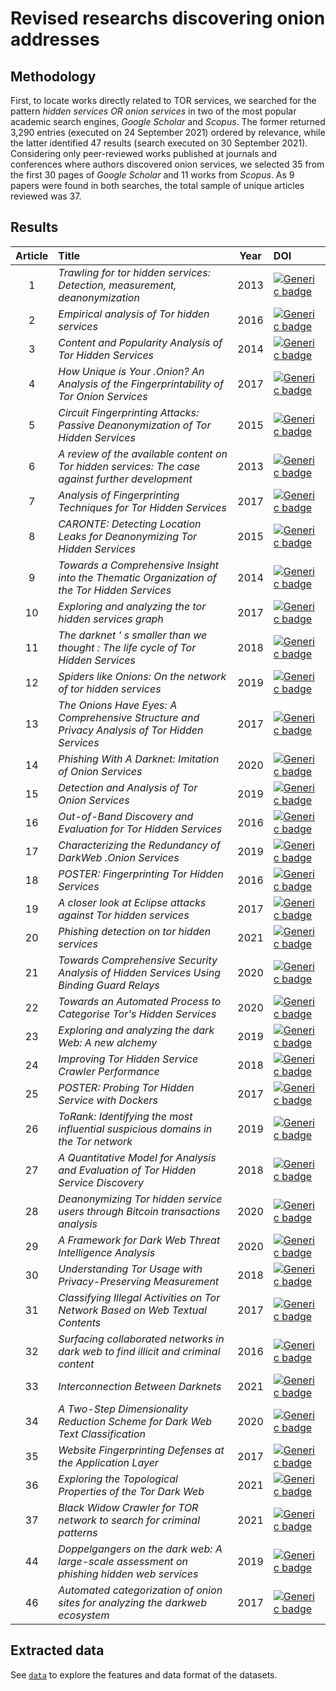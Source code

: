 # Revised researchs discovering onion addresses

## Methodology
First, to locate works directly related to TOR services, we searched for the pattern *hidden services OR onion services*  in two of the most popular academic search engines, *Google Scholar* and *Scopus*. The former returned 3,290 entries (executed on 24 September 2021) ordered by relevance, while the latter identified 47 results (search executed on 30 September 2021). Considering only peer-reviewed works published at journals and conferences where authors discovered onion services, we selected 35 from the first 30 pages of *Google Scholar* and 11 works from *Scopus*. As 9 papers were found in both searches, the total sample of unique articles reviewed was 37.

## Results

Article | Title | Year | DOI
| :-: | :-- | :-: | :-- | 
1 | *Trawling for tor hidden services: Detection, measurement, deanonymization* | 2013 | [![Generic badge](https://img.shields.io/badge/DOI-10.1109/SP.2013.15-<GREEN>.svg)](https://doi.org/10.1109/SP.2013.15) | 
2 | *Empirical analysis of Tor hidden services* | 2016 | [![Generic badge](https://img.shields.io/badge/DOI-10.1049/ietifs.2015.0121-<GREEN>.svg)](https://doi.org/10.1049/iet-ifs.2015.0121) | 
3 | *Content and Popularity Analysis of Tor Hidden Services* | 2014 | [![Generic badge](https://img.shields.io/badge/DOI-10.1109/ICDCSW.2014.20-<GREEN>.svg)](https://doi.org/10.1109/ICDCSW.2014.20) | 
4 | *How Unique is Your .Onion? An Analysis of the Fingerprintability of Tor Onion Services* | 2017 | [![Generic badge](https://img.shields.io/badge/DOI-10.1145/3133956.3134005-<GREEN>.svg)](https://doi.org/10.1145/3133956.3134005) | 
5 | *Circuit Fingerprinting Attacks: Passive Deanonymization of Tor Hidden Services* | 2015 | [![Generic badge](https://img.shields.io/badge/DOI-10.5555/2831143.2831162-<GREEN>.svg)](https://doi.org/10.5555/2831143.2831162) | 
6 | *A review of the available content on Tor hidden services: The case against further development* | 2013 | [![Generic badge](https://img.shields.io/badge/DOI-10.1016/j.chb.2013.07.031-<GREEN>.svg)](https://doi.org/10.1016/j.chb.2013.07.031) | 
7 | *Analysis of Fingerprinting Techniques for Tor Hidden Services* | 2017 | [![Generic badge](https://img.shields.io/badge/DOI-10.1145/3139550.3139564-<GREEN>.svg)](https://doi.org/10.1145/3139550.3139564) | 
8 | *CARONTE: Detecting Location Leaks for Deanonymizing Tor Hidden Services* | 2015 | [![Generic badge](https://img.shields.io/badge/DOI-10.1145/2810103.2813667-<GREEN>.svg)](https://doi.org/10.1145/2810103.2813667) | 
9 | *Towards a Comprehensive Insight into the Thematic Organization of the Tor Hidden Services* | 2014 | [![Generic badge](https://img.shields.io/badge/DOI-10.1109/JISIC.2014.40-<GREEN>.svg)](https://doi.org/10.1109/JISIC.2014.40) | 
10 | *Exploring and analyzing the tor hidden services graph* | 2017 | [![Generic badge](https://img.shields.io/badge/DOI-10.1145/3008662-<GREEN>.svg)](https://doi.org/10.1145/3008662) | 
11 | *The darknet ' s smaller than we thought : The life cycle of Tor Hidden Services* | 2018 | [![Generic badge](https://img.shields.io/badge/DOI-10.1016/j.diin.2018.09.005-<GREEN>.svg)](https://doi.org/10.1016/j.diin.2018.09.005) | 
12 | *Spiders like Onions: On the network of tor hidden services* | 2019 | [![Generic badge](https://img.shields.io/badge/DOI-10.1145/3308558.3313687-<GREEN>.svg)](https://doi.org/10.1145/3308558.3313687) | 
13 | *The Onions Have Eyes: A Comprehensive Structure and Privacy Analysis of Tor Hidden Services* | 2017 | [![Generic badge](https://img.shields.io/badge/DOI-10.1145/3038912.3052657-<GREEN>.svg)](https://doi.org/10.1145/3038912.3052657) | 
14 | *Phishing With A Darknet: Imitation of Onion Services* | 2020 | [![Generic badge](https://img.shields.io/badge/DOI-10.1109/eCrime51433.2020.9493262-<GREEN>.svg)](https://doi.org/10.1109/eCrime51433.2020.9493262) | 
15 | *Detection and Analysis of Tor Onion Services* | 2019 | [![Generic badge](https://img.shields.io/badge/DOI-10.1145.3339252.3341486-<GREEN>.svg)](https://doi.org/10.1145/3339252.3341486) | 
16 | *Out-of-Band Discovery and Evaluation for Tor Hidden Services* | 2016 | [![Generic badge](https://img.shields.io/badge/DOI-10.1145/2851613.2851798-<GREEN>.svg)](https://doi.org/10.1145/2851613.2851798) | 
17 | *Characterizing the Redundancy of DarkWeb .Onion Services* | 2019 | [![Generic badge](https://img.shields.io/badge/DOI-10.1145/3339252.3339273-<GREEN>.svg)](https://doi.org/10.1145/3339252.3339273) |
18 | *POSTER: Fingerprinting Tor Hidden Services* | 2016 | [![Generic badge](https://img.shields.io/badge/DOI-10.1145/2976749.2989054-<GREEN>.svg)](https://doi.org/10.1145/2976749.2989054) | 
19 | *A closer look at Eclipse attacks against Tor hidden services* | 2017 | [![Generic badge](https://img.shields.io/badge/DOI-10.1109/ICC.2017.7996832-<GREEN>.svg)](https://doi.org/10.1109/ICC.2017.7996832) | 
20 | *Phishing detection on tor hidden services* | 2021 | [![Generic badge](https://img.shields.io/badge/DOI-10.1016/j.fsidi.2021.301117-<GREEN>.svg)](https://doi.org/10.1016/j.fsidi.2021.301117) | 
21 | *Towards Comprehensive Security Analysis of Hidden Services Using Binding Guard Relays* | 2020 | [![Generic badge](https://img.shields.io/badge/DOI-10.1007.978.3.030.41579.2.30-<GREEN>.svg)](https://doi.org/10.1007/978-3-030-41579-2_30) | 
22 | *Towards an Automated Process to Categorise Tor's Hidden Services* | 2020 | [![Generic badge](https://img.shields.io/badge/DOI-10.1007/978.3.030.47131.6.10-<GREEN>.svg)](https://doi.org/10.1007/978-3-030-47131-6_10) | 
23 | *Exploring and analyzing the dark Web: A new alchemy* | 2019 | [![Generic badge](https://img.shields.io/badge/DOI-10.5210/fm.v24i5.9473-<GREEN>.svg)](https://doi.org/10.5210/fm.v24i5.9473) | 
24 | *Improving Tor Hidden Service Crawler Performance* | 2018 | [![Generic badge](https://img.shields.io/badge/DOI-10.1109/DESEC.2018.8625103-<GREEN>.svg)](https://doi.org/10.1109/DESEC.2018.8625103) | 
25 | *POSTER: Probing Tor Hidden Service with Dockers* | 2017 | [![Generic badge](https://img.shields.io/badge/DOI-10.1145/3133956.3138849-<GREEN>.svg)](https://doi.org/10.1145/3133956.3138849) | 
26 | *ToRank: Identifying the most influential suspicious domains in the Tor network* | 2019 | [![Generic badge](https://img.shields.io/badge/DOI-10.1016/j.eswa.2019.01.029-<GREEN>.svg)](https://doi.org/10.1016/j.eswa.2019.01.029) | 
27 | *A Quantitative Model for Analysis and Evaluation of Tor Hidden Service Discovery* | 2018 | [![Generic badge](https://img.shields.io/badge/DOI-10.1007/978.3.319.73317.3_10-<GREEN>.svg)](https://doi.org/10.1007/978-3-319-73317-3_10) | 
28 | *Deanonymizing Tor hidden service users through Bitcoin transactions analysis* | 2020 | [![Generic badge](https://img.shields.io/badge/DOI-10.1016/j.cose.2019.101684-<GREEN>.svg)](https://doi.org/10.1016/j.cose.2019.101684) | 
29 | *A Framework for Dark Web Threat Intelligence Analysis* | 2020 | [![Generic badge](https://img.shields.io/badge/DOI-10.4018/978.1.7998.2466.4.ch017-<GREEN>.svg)](https://doi.org/10.4018/978-1-7998-2466-4.ch017) | 
30 | *Understanding Tor Usage with Privacy-Preserving Measurement* | 2018 | [![Generic badge](https://img.shields.io/badge/DOI-10.1145/3278532.3278549-<GREEN>.svg)](https://doi.org/10.1145/3278532.3278549) | 
31 | *Classifying Illegal Activities on Tor Network Based on Web Textual Contents* | 2017 | [![Generic badge](https://img.shields.io/badge/DOI-10.18653/v1/E17.1004-<GREEN>.svg)](https://doi.org/10.18653/v1/E17-1004) | 
32 | *Surfacing collaborated networks in dark web to find illicit and criminal content* | 2016 | [![Generic badge](https://img.shields.io/badge/DOI-10.1109/ISI.2016.7745452-<GREEN>.svg)](https://doi.org/10.1109/ISI.2016.7745452) | 
33 | *Interconnection Between Darknets* | 2021 | [![Generic badge](https://img.shields.io/badge/DOI-10.1109/MIC.2020.3037723-<GREEN>.svg)](https://doi.org/10.1109/MIC.2020.3037723) | 
34 | *A Two-Step Dimensionality Reduction Scheme for Dark Web Text Classification* | 2020 | [![Generic badge](https://img.shields.io/badge/DOI-10.1007/978.981.15.1518.7_25-<GREEN>.svg)](https://doi.org/10.1007/978-981-15-1518-7_25) | 
35 | *Website Fingerprinting Defenses at the Application Layer* | 2017 | [![Generic badge](https://img.shields.io/badge/DOI-10.1515/popets.2017.0023-<GREEN>.svg)](https://doi.org/10.1515/popets-2017-0023) | 
36 | *Exploring the Topological Properties of the Tor Dark Web* | 2021 | [![Generic badge](https://img.shields.io/badge/DOI-10.1109/ACCESS.2021.3055532-<GREEN>.svg)](https://doi.org/10.1109/ACCESS.2021.3055532) | 
37 | *Black Widow Crawler for TOR network to search for criminal patterns* | 2021 | [![Generic badge](https://img.shields.io/badge/DOI-10.1109/ICI2ST51859.2021.00023-<GREEN>.svg)](https://doi.org//10.1109/ICI2ST51859.2021.00023) | 
44 | *Doppelgangers on the dark web: A large-scale assessment on phishing hidden web services* | 2019 | [![Generic badge](https://img.shields.io/badge/DOI-10.1145/3308558.3313551-<GREEN>.svg)](https://doi.org/10.1145/3308558.3313551) | 
46 | *Automated categorization of onion sites for analyzing the darkweb ecosystem* | 2017 | [![Generic badge](https://img.shields.io/badge/DOI-10.1145/3097983.3098193-<GREEN>.svg)](https://doi.org/10.1145/3097983.3098193) | 


## Extracted data
See [```data```](data) to explore the features and data format of the datasets.